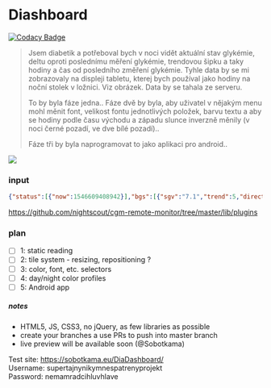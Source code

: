 # Diashboard

[![Codacy Badge](https://api.codacy.com/project/badge/Grade/63e7a4f95a034dca87939a88bdf39f49)](https://www.codacy.com/app/Nightenom/DiaDashboard?utm_source=github.com&amp;utm_medium=referral&amp;utm_content=Nightenom/DiaDashboard&amp;utm_campaign=Badge_Grade)

>Jsem diabetik a potřeboval bych v noci vidět aktuální stav glykémie, deltu oproti poslednímu měření glykémie, trendovou šipku a taky hodiny a čas od posledního změření glykémie. Tyhle data by se mi zobrazovaly na displeji tabletu, kterej bych používal jako hodiny na noční stolek v ložnici. Viz obrázek. Data by se tahala ze serveru.
>
>To by byla fáze jedna.. Fáze dvě by byla, aby uživatel v nějakým menu mohl měnit font, velikost fontu jednotlivých položek, barvu textu a aby se hodiny podle času východu a západu slunce inverzně měnily (v noci černé pozadí, ve dve bílé pozadí)..
>
>Fáze tři by byla naprogramovat to jako aplikaci pro android..

![](https://scontent-prg1-1.xx.fbcdn.net/v/t1.15752-0/p280x280/49072138_779223495777273_4552193591732076544_n.png?_nc_cat=102&_nc_ht=scontent-prg1-1.xx&oh=b52272368c82680adeed999ff43592b2&oe=5CBEF680)

### input
```json
{"status":[{"now":1546609408942}],"bgs":[{"sgv":"7.1","trend":5,"direction":"FortyFiveDown","datetime":1546609366000,"bgdelta":"-0.4","battery":"88","iob":"11.14","bwp":"-9.75","bwpo":-9.6,"cob":45}],"cals":[]}
```
<https://github.com/nightscout/cgm-remote-monitor/tree/master/lib/plugins>

### plan
- [ ] 1: static reading
- [ ] 2: tile system - resizing, repositioning ?
- [ ] 3: color, font, etc. selectors
- [ ] 4: day/night color profiles
- [ ] 5: Android app

##### notes
- HTML5, JS, CSS3, no jQuery, as few libraries as possible
- create your branches a use PRs to push into master branch
- live preview will be available soon (@Sobotkama)
  
  
Test site: <https://sobotkama.eu/DiaDashboard/> <br>
Username: supertajnynikymnespatrenyprojekt <br>
Password: nemamradcihluvhlave <br>
